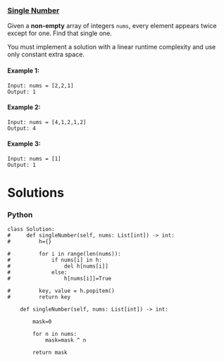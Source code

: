 ### [Single Number](https://leetcode.com/problems/single-number/) <br>

Given a **non-empty** array of integers `nums`, every element appears twice except for one. Find that single one.

You must implement a solution with a linear runtime complexity and use only constant extra space.



#### Example 1:

```
Input: nums = [2,2,1]
Output: 1

```

#### Example 2:

```
Input: nums = [4,1,2,1,2]
Output: 4

```

#### Example 3:

```
Input: nums = [1]
Output: 1

```

# Solutions

### Python
```
class Solution:
#     def singleNumber(self, nums: List[int]) -> int:
#         h={}
        
#         for i in range(len(nums)):
#             if nums[i] in h:
#                 del h[nums[i]]
#             else:
#                 h[nums[i]]=True
        
#         key, value = h.popitem()
#         return key

    def singleNumber(self, nums: List[int]) -> int:

        mask=0
        
        for n in nums:
            mask=mask ^ n
            
        return mask
```
